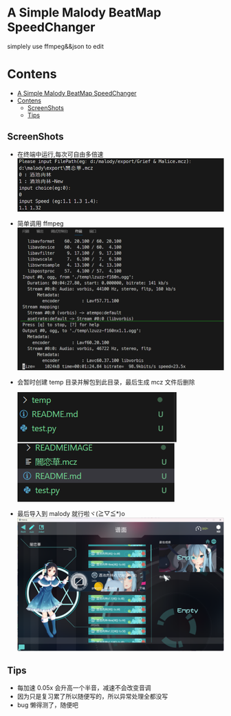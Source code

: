 # A Simple Malody BeatMap SpeedChanger

simplely use ffmpeg&&json to edit

# Contens

- [A Simple Malody BeatMap SpeedChanger](#a-simple-malody-beatmap-speedchanger)
- [Contens](#contens)
  - [ScreenShots](#screenshots)
  - [Tips](#tips)

## ScreenShots

- 在终端中运行,每次可自由多倍速
  ![Alt text](READMEIMAGE/2.png)
- 简单调用 ffmpeg
  ![Alt text](READMEIMAGE/3.png)
- 会暂时创建 temp 目录并解包到此目录，最后生成 mcz 文件后删除

  ![Alt text](READMEIMAGE/1.png)
  ![Alt text](READMEIMAGE/4.png)

- 最后导入到 malody 就行啦ヾ(≧▽≦\*)o
  ![Alt text](READMEIMAGE/malody.png)

## Tips

- 每加速 0.05x 会升高一个半音，减速不会改变音调
- 因为只是复习累了所以随便写的，所以异常处理全都没写
- bug 懒得测了，随便吧
